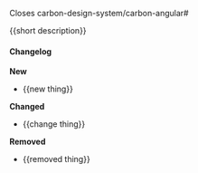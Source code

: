 Closes carbon-design-system/carbon-angular#

{{short description}}

#### Changelog

**New**

* {{new thing}}

**Changed**

* {{change thing}}

**Removed**

* {{removed thing}}
